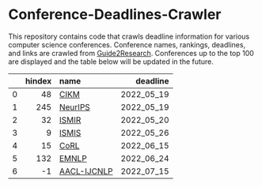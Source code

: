 # Conference-Deadlines-Crawler 

 This repository contains code that crawls deadline information for various computer science conferences. Conference names, rankings, deadlines, and links are crawled from [Guide2Research](https://www.guide2research.com/topconf/machine-learning). Conferences up to the top 100 are displayed and the table below will be updated in the future.

|    |   hindex | name                                            |   deadline |
|---:|---------:|:------------------------------------------------|-----------:|
|  0 |       48 | [CIKM](https://www.cikm2022.org/)               | 2022_05_19 |
|  1 |      245 | [NeurIPS](https://neurips.cc/Conferences/2022/) | 2022_05_19 |
|  2 |       32 | [ISMIR](https://ismir2022.ismir.net/)           | 2022_05_20 |
|  3 |        9 | [ISMIS](https://ismis2022.icar.cnr.it/)         | 2022_05_26 |
|  4 |       15 | [CoRL](https://corl2022.org)                    | 2022_06_15 |
|  5 |      132 | [EMNLP](https://2022.emnlp.org/)                | 2022_06_24 |
|  6 |       -1 | [AACL-IJCNLP](https://www.aacl2022.org/)        | 2022_07_15 |